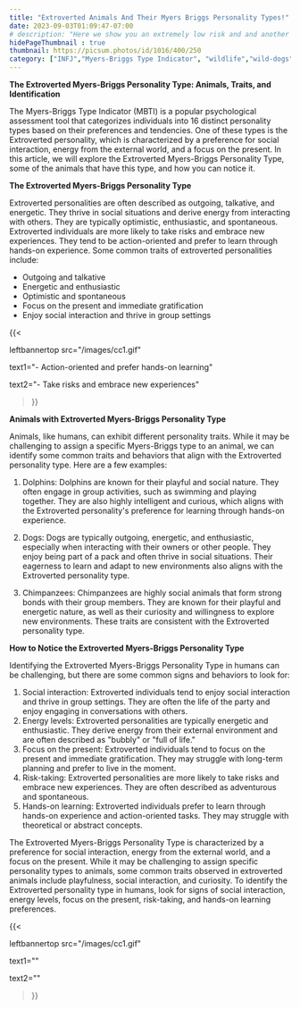 ```yaml
---
title: "Extroverted Animals And Their Myers Briggs Personality Types!"
date: 2023-09-03T01:09:47-07:00
# description: "Here we show you an extremely low risk and and another medium risk approach to earn passive income "
hidePageThumbnail : true
thumbnail: https://picsum.photos/id/1016/400/250
category: ["INFJ","Myers-Briggs Type Indicator", "wildlife","wild-dogs","pets","animal-welfare"]
---
```



<!-- This is **bold** text, and this is *emphasized* text.

Visit the [Hugo](https://gohugo.io) website! -->

**The Extroverted Myers-Briggs Personality Type: Animals, Traits, and Identification**

The Myers-Briggs Type Indicator (MBTI) is a popular psychological assessment tool that categorizes individuals into 16 distinct personality types based on their preferences and tendencies. One of these types is the Extroverted personality, which is characterized by a preference for social interaction, energy from the external world, and a focus on the present. In this article, we will explore the Extroverted Myers-Briggs Personality Type, some of the animals that have this type, and how you can notice it.

**The Extroverted Myers-Briggs Personality Type**

Extroverted personalities are often described as outgoing, talkative, and energetic. They thrive in social situations and derive energy from interacting with others. They are typically optimistic, enthusiastic, and spontaneous. Extroverted individuals are more likely to take risks and embrace new experiences. They tend to be action-oriented and prefer to learn through hands-on experience.
Some common traits of extroverted personalities include:

- Outgoing and talkative
- Energetic and enthusiastic
- Optimistic and spontaneous
- Focus on the present and immediate gratification
- Enjoy social interaction and thrive in group settings

{{< 

leftbannertop src="/images/cc1.gif" 

text1="- Action-oriented and prefer hands-on learning" 

text2="- Take risks and embrace new experiences"

>}}

**Animals with Extroverted Myers-Briggs Personality Type**

Animals, like humans, can exhibit different personality traits. While it may be challenging to assign a specific Myers-Briggs type to an animal, we can identify some common traits and behaviors that align with the Extroverted personality type. Here are a few examples:

1. Dolphins: Dolphins are known for their playful and social nature. They often engage in group activities, such as swimming and playing together. They are also highly intelligent and curious, which aligns with the Extroverted personality's preference for learning through hands-on experience.

2. Dogs: Dogs are typically outgoing, energetic, and enthusiastic, especially when interacting with their owners or other people. They enjoy being part of a pack and often thrive in social situations. Their eagerness to learn and adapt to new environments also aligns with the Extroverted personality type.

3. Chimpanzees: Chimpanzees are highly social animals that form strong bonds with their group members. They are known for their playful and energetic nature, as well as their curiosity and willingness to explore new environments. These traits are consistent with the Extroverted personality type.

**How to Notice the Extroverted Myers-Briggs Personality Type**

Identifying the Extroverted Myers-Briggs Personality Type in humans can be challenging, but there are some common signs and behaviors to look for:

1. Social interaction: Extroverted individuals tend to enjoy social interaction and thrive in group settings. They are often the life of the party and enjoy engaging in conversations with others.
2. Energy levels: Extroverted personalities are typically energetic and enthusiastic. They derive energy from their external environment and are often described as "bubbly" or "full of life."
3. Focus on the present: Extroverted individuals tend to focus on the present and immediate gratification. They may struggle with long-term planning and prefer to live in the moment.
4. Risk-taking: Extroverted personalities are more likely to take risks and embrace new experiences. They are often described as adventurous and spontaneous.
5. Hands-on learning: Extroverted individuals prefer to learn through hands-on experience and action-oriented tasks. They may struggle with theoretical or abstract concepts.

The Extroverted Myers-Briggs Personality Type is characterized by a preference for social interaction, energy from the external world, and a focus on the present. While it may be challenging to assign specific personality types to animals, some common traits observed in extroverted animals include playfulness, social interaction, and curiosity. To identify the Extroverted personality type in humans, look for signs of social interaction, energy levels, focus on the present, risk-taking, and hands-on learning preferences.

{{< 

leftbannertop src="/images/cc1.gif" 

text1="" 

text2=""

>}}
<!--p><a id="aflink" href="https://hop.clickbank.net/?affiliate=klayu&vendor=hissecret&lp=0" class="one" target="_blank" title="Video : This is the “secret ingredient” to his lasting commitment">The Pet Whisperer's Secret : Transform Digestion, Vitality, and Fur Beauty with This Unbelievable Method!</a></p-->

<!-- 
<p><a id="aflink" href="http://klayu.fxinsiders.hop.clickbank.net/?r=quiz" class="one" target="_blank" title="Take the Personality Quiz : Are you a Magician or Ruler">Take the Personality Quiz : Are you a Magician or Ruler !</a></p> -->

